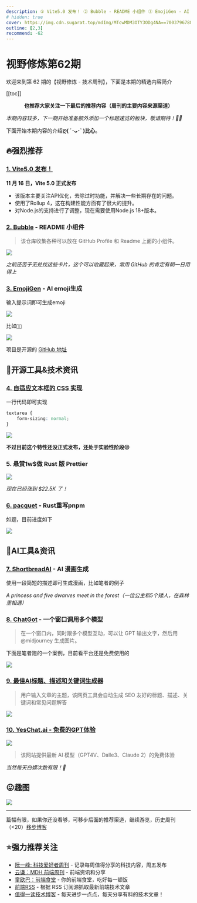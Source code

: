 ```yaml
---
description: ① Vite5.0 发布！ ② Bubble - README 小组件 ③ EmojiGen - AI emoji生成 ④ 自适应文本框的 CSS 实现 ⑤ 悬赏1w$做 Rust 版 Prettier ⑥ pacquet - Rust重写pnpm ⑦ ShortbreadAI - AI 漫画生成 ⑧ ChatGot - 一个窗口调用多个模型 ⑨ 最佳AI标题、描述和关键词生成器 ⑩ YesChat.ai - 免费的GPT体验
# hidden: true
cover: https://img.cdn.sugarat.top/mdImg/MTcwMDM3OTY3ODg4NA==700379678884
outline: [2,3]
recommend: -62
---
```


# 视野修炼第62期

欢迎来到第 62 期的【视野修炼 - 技术周刊】，下面是本期的精选内容简介

[[toc]]

<center>

**​也推荐大家关注一下最后的推荐内容（周刊的主要内容来源渠道）**
</center>

*本期内容较多，下一期开始准备额外添加一个标题速览的板块，敬请期待！🙏🏻*

下面开始本期内容的介绍**ღ( ´･ᴗ･` )比心**。
## 🔥强烈推荐
### [1. Vite5.0 发布！](https://mp.weixin.qq.com/s/36Jt66AEDk16EvxodqxXuA)
**11 月 16 日，Vite 5.0 正式发布**

* 该版本主要关注API优化，去除过时功能，并解决一些长期存在的问题。
* 使用了Rollup 4，这在构建性能方面有了很大的提升。
* 对Node.js的支持进行了调整，现在需要使用Node.js 18+版本。

### [2. Bubble](https://github.com/LHRUN/bubble/tree/main) - README 小组件

>该仓库收集各种可以放在 GitHub Profile 和 Readme 上面的小组件。

![](https://img.cdn.sugarat.top/mdImg/MTcwMDM4MzUwMTU0MQ==700383501541)

*之前还苦于无处找这些卡片，这个可以收藏起来，常用 GitHub 的肯定有朝一日用得上*


### [3. EmojiGen](https://emoji.fly.dev/) - AI emoji生成

输入提示词即可生成emoji

![](https://img.cdn.sugarat.top/mdImg/MTcwMDM4MTk5MTQ2MA==700381991460)

比如`🐸👑`

![](https://img.cdn.sugarat.top/mdImg/MTcwMDM4MjA0NTA1NQ==700382045055)

项目是开源的 [GitHub 地址](https://github.com/cbh123/emoji)

## 🔧开源工具&技术资讯

### [4. 自适应文本框的 CSS 实现](https://www.amitmerchant.com/textarea-auto-increase-height/)
一行代码即可实现
```css
textarea {
    form-sizing: normal;
}
```

![](https://img.cdn.sugarat.top/mdImg/MTcwMDM4MTI3MjIxMQ==700381272211)


**不过目前这个特性还没正式发布，还处于实验性阶段😛**

### 5. 悬赏1w$做 Rust 版 Prettier

![](https://img.cdn.sugarat.top/mdImg/MTcwMDM4NDQyODgyMA==700384428820)

*现在已经涨到 $22.5K 了！*

### [6. pacquet](https://github.com/pnpm/pacquet) - Rust重写pnpm

如题，目前进度如下

![](https://img.cdn.sugarat.top/mdImg/MTcwMDM4NTAwMDgzMQ==700385000831)
## 🤖AI工具&资讯
### [7. ShortbreadAI](https://shortbread.ai/) - AI 漫画生成

使用一段简短的描述即可生成漫画，比如笔者的例子

*A princess and five dwarves meet in the forest（一位公主和5个矮人，在森林里相遇）*

### [8. ChatGot](https://start-chat.chatgot.io/) - 一个窗口调用多个模型

>在一个窗口内，同时跟多个模型互动，可以让 GPT 输出文字，然后用 @midjourney 生成图片。

下面是笔者跑的一个案例，目前看平台还是免费使用的

![](https://img.cdn.sugarat.top/mdImg/MTcwMDM4MzAzNzI5OQ==700383037299)

### [9. 最佳AI标题、描述和关键词生成器](https://aitdk.com/zh-CN/)
>用户输入文章的主题，该网页工具会自动生成 SEO 友好的标题、描述、关键词和常见问题解答

![](https://img.cdn.sugarat.top/mdImg/MTcwMDM4MzM1ODYxOQ==700383358619)

### [10. YesChat.ai - 免费的GPT体验](https://www.yeschat.ai/)

![](https://img.cdn.sugarat.top/mdImg/MTcwMDM4Mzk1NzQzMQ==700383957431)

>该网站提供最新 AI 模型（GPT4V、Dalle3、Claude 2）的免费体验

*当然每天白嫖次数有限！🤭*

## 😛趣图

![](https://img.cdn.sugarat.top/mdImg/MTcwMDM3OTA0OTYxNg==700379049616)

---

篇幅有限，如果你还没看够，可移步后面的推荐渠道，继续游览，历史周刊（<20）[移步博客](https://sugarat.top/weekly/index.html)

## ⭐️强力推荐关注
* [阮一峰: 科技爱好者周刊](https://www.ruanyifeng.com/blog/archives.html) - 记录每周值得分享的科技内容，周五发布
* [云谦：MDH 前端周刊](https://mdhweekly.com/) - 前端资讯和分享
* [童欧巴：前端食堂](https://github.com/Geekhyt/weekly) - 你的前端食堂，吃好每一顿饭
* [前端RSS](https://fed.chanceyu.com/) - 根据 RSS 订阅源抓取最新前端技术文章
* [值得一读技术博客](https://daily-blog.chlinlearn.top/) - 每天进步一点点，每天分享有料的技术文章！